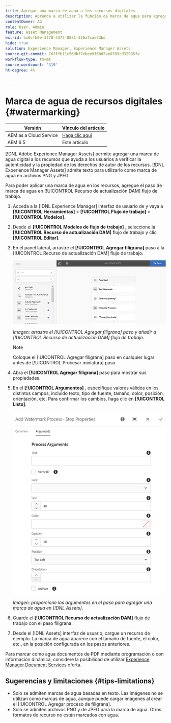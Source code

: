 ```yaml
---
title: Agregar una marca de agua a los recursos digitales
description: Aprenda a utilizar la función de marca de agua para agregar una marca de agua digital a los recursos.
contentOwner: AG
role: User, Admin
feature: Asset Management
exl-id: bc0cfb0e-3f70-4377-8831-326a7cae73bd
hide: true
solution: Experience Manager, Experience Manager Assets
source-git-commit: 76fffb11c56dbf7ebee9f6805ae0799cd32985fe
workflow-type: tm+mt
source-wordcount: '319'
ht-degree: 4%

---
```


# Marca de agua de recursos digitales {#watermarking}

| Versión | Vínculo del artículo |
| -------- | ---------------------------- |
| AEM as a Cloud Service | [Haga clic aquí](https://experienceleague.adobe.com/docs/experience-manager-cloud-service/content/assets/manage/watermark-assets.html?lang=en) |
| AEM 6.5 | Este artículo |

[!DNL Adobe Experience Manager Assets] permite agregar una marca de agua digital a los recursos que ayuda a los usuarios a verificar la autenticidad y la propiedad de los derechos de autor de los recursos. [!DNL Experience Manager Assets] admite texto para utilizarlo como marca de agua en archivos PNG y JPEG.

Para poder aplicar una marca de agua en los recursos, agregue el paso de marca de agua en [!UICONTROL Recurso de actualización DAM] flujo de trabajo.

1. Acceda a la [!DNL Experience Manager] interfaz de usuario de y vaya a **[!UICONTROL Herramientas]** > **[!UICONTROL Flujo de trabajo]** > **[!UICONTROL Modelos]**.
1. Desde el **[!UICONTROL Modelos de flujo de trabajo]** , seleccione la **[!UICONTROL Recurso de actualización DAM]** flujo de trabajo y clic **[!UICONTROL Editar]**.

1. En el panel lateral, arrastre el **[!UICONTROL Agregar filigrana]** paso a la [!UICONTROL Recurso de actualización DAM] flujo de trabajo.

   ![Arrastre el [!UICONTROL Agregar filigrana] paso y añadir a [!UICONTROL Recurso de actualización DAM] workflow](assets/add_watermark_step_aem_assets.png)

   *Imagen: arrastre el [!UICONTROL Agregar filigrana] paso y añadir a [!UICONTROL Recurso de actualización DAM] flujo de trabajo.*

   >[!NOTE]
   >
   >Coloque el [!UICONTROL Agregar filigrana] paso en cualquier lugar antes de [!UICONTROL Procesar miniatura] paso.

1. Abra el **[!UICONTROL Agregar filigrana]** paso para mostrar sus propiedades.
1. En el **[!UICONTROL Argumentos]** , especifique valores válidos en los distintos campos, incluido texto, tipo de fuente, tamaño, color, posición, orientación, etc. Para confirmar los cambios, haga clic en **[!UICONTROL Listo]**.

   ![Proporcione los argumentos en el paso para agregar una marca de agua en [!DNL Assets]](assets/arguments_add_watermark_aem_assets.png)

   *Imagen: proporcione los argumentos en el paso para agregar una marca de agua en [!DNL Assets].*

1. Guarde el **[!UICONTROL Recurso de actualización DAM]** flujo de trabajo con el paso filigrana.
1. Desde el [!DNL Assets] interfaz de usuario, cargue un recurso de ejemplo. La marca de agua aparece con el tamaño de fuente, el color, etc., en la posición configurada en los pasos anteriores.

Para marcar como agua documentos de PDF mediante programación o con información dinámica, considere la posibilidad de utilizar [Experience Manager Document Services](/help/forms/using/overview-aem-document-services.md) oferta.

## Sugerencias y limitaciones {#tips-limitations}

* Solo se admiten marcas de agua basadas en texto. Las imágenes no se utilizan como marcas de agua, aunque puede cargar imágenes al crear el [!UICONTROL Agregar proceso de filigrana].
* Solo se admiten archivos PNG y de JPEG para la marca de agua. Otros formatos de recurso no están marcados con agua.
